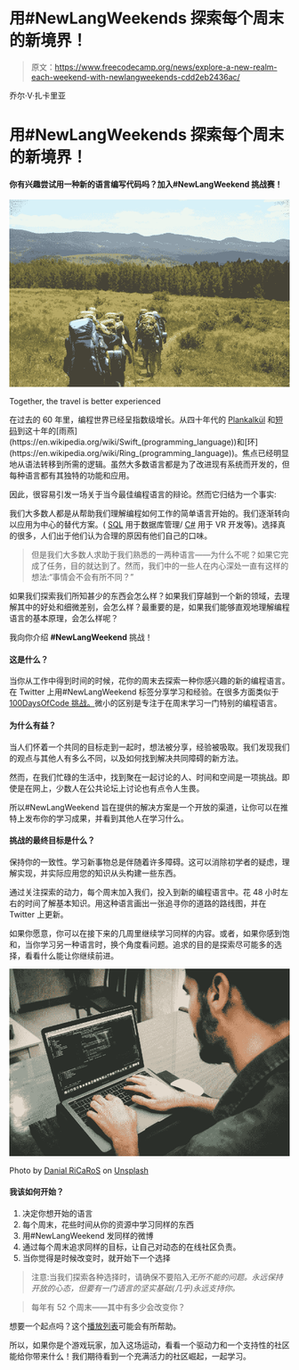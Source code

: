 # 用#NewLangWeekends 探索每个周末的新境界！

> 原文：<https://www.freecodecamp.org/news/explore-a-new-realm-each-weekend-with-newlangweekends-cdd2eb2436ac/>

乔尔·V·扎卡里亚

# 用#NewLangWeekends 探索每个周末的新境界！

#### 你有兴趣尝试用一种新的语言编写代码吗？加入#NewLangWeekend 挑战赛！

![0*e0RQM17n-UP8CWlr](img/2d2e827a915f998bc8f3d270cdf06403.png)

Together, the travel is better experienced

在过去的 60 年里，编程世界已经呈指数级增长。从四十年代的 [Plankalkül](https://en.wikipedia.org/wiki/Plankalk%C3%BCl) 和[短码](https://en.wikipedia.org/wiki/Short_Code_(computer_language))到这十年的[雨燕](https://en.wikipedia.org/wiki/Swift_(programming_language))和[环](https://en.wikipedia.org/wiki/Ring_(programming_language))。焦点已经明显地从语法转移到所需的逻辑。虽然大多数语言都是为了改进现有系统而开发的，但每种语言都有其独特的功能和应用。

因此，很容易引发一场关于当今最佳编程语言的辩论。然而它归结为一个事实:

我们大多数人都是从帮助我们理解编程如何工作的简单语言开始的。我们逐渐转向以应用为中心的替代方案。( [SQL](https://en.wikipedia.org/wiki/SQL) 用于数据库管理/ [C#](https://en.wikipedia.org/wiki/C_Sharp_(programming_language)) 用于 VR 开发等)。选择真的很多，人们出于他们认为合理的原因有他们自己的口味。

> 但是我们大多数人求助于我们熟悉的一两种语言——为什么不呢？如果它完成了任务，目的就达到了。然而，我们中的一些人在内心深处一直有这样的想法:“事情会不会有所不同？”

如果我们探索我们所知甚少的东西会怎么样？如果我们穿越到一个新的领域，去理解其中的好处和细微差别，会怎么样？最重要的是，如果我们能够直观地理解编程语言的基本原理，会怎么样呢？

我向你介绍 **#NewLangWeekend** 挑战！

#### 这是什么？

当你从工作中得到时间的时候，花你的周末去探索一种你感兴趣的新的编程语言。在 Twitter 上用#NewLangWeekend 标签分享学习和经验。在很多方面类似于 [100DaysOfCode 挑战。](https://www.100daysofcode.com/)微小的区别是专注于在周末学习一门特别的编程语言。

#### 为什么有益？

当人们怀着一个共同的目标走到一起时，想法被分享，经验被吸取。我们发现我们的观点与其他人有多么不同，以及如何找到解决共同障碍的新方法。

然而，在我们忙碌的生活中，找到聚在一起讨论的人、时间和空间是一项挑战。即使是在网上，少数人在公共论坛上讨论也有点令人生畏。

所以#NewLangWeekend 旨在提供的解决方案是一个开放的渠道，让你可以在推特上发布你的学习成果，并看到其他人在学习什么。

#### 挑战的最终目标是什么？

保持你的一致性。学习新事物总是伴随着许多障碍。这可以消除初学者的疑虑，理解实现，并实际应用您的知识从头构建一些东西。

通过关注探索的动力，每个周末加入我们，投入到新的编程语言中。花 48 小时左右的时间了解基本知识。用这种语言画出一张追寻你的道路的路线图，并在 Twitter 上更新。

如果你愿意，你可以在接下来的几周里继续学习同样的内容。或者，如果你感到饱和，当你学习另一种语言时，换个角度看问题。追求的目的是探索尽可能多的选择，看看什么能让你继续前进。

![0*o7_p3TJJejqxeMks](img/b6cecb83160d02e77a236e5b30f9077f.png)

Photo by [Danial RiCaRoS](https://unsplash.com/@ricaros?utm_source=medium&utm_medium=referral) on [Unsplash](https://unsplash.com?utm_source=medium&utm_medium=referral)

#### 我该如何开始？

1.  决定你想开始的语言
2.  每个周末，花些时间从你的资源中学习同样的东西
3.  用#NewLangWeekend 发同样的微博
4.  通过每个周末追求同样的目标，让自己对动态的在线社区负责。
5.  当你觉得是时候改变时，就开始下一个选择

> 注意:当我们探索各种选择时，请确保不要陷入*无所不能的问题。永远保持开放的心态，但要有一门语言的坚实基础(几乎)永远支持你。*

> 每年有 52 个周末——其中有多少会改变你？

想要一个起点吗？这个[播放列表](https://www.youtube.com/playlist?list=PLGLfVvz_LVvSX7fVd4OUFp_ODd86H0ZIY)可能会有所帮助。

所以，如果你是个游戏玩家，加入这场运动，看看一个驱动力和一个支持性的社区能给你带来什么！我们期待看到一个充满活力的社区崛起，一起学习。